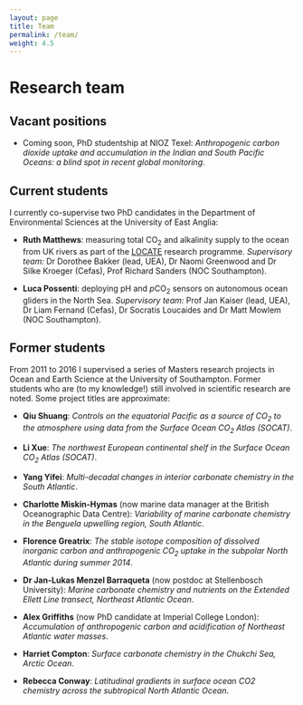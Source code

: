 ```yaml
---
layout: page
title: Team
permalink: /team/
weight: 4.5
---
```


# Research team

## Vacant positions

  * Coming soon, PhD studentship at NIOZ Texel: *Anthropogenic carbon dioxide uptake and accumulation in the Indian and South Pacific Oceans: a blind spot in recent global monitoring*.

## Current students

I currently co-supervise two PhD candidates in the Department of Environmental Sciences at the University of East Anglia:

  * **Ruth Matthews**: measuring total CO<sub>2</sub> and alkalinity supply to the ocean from UK rivers as part of the [LOCATE](../research/rivercarbon/) research programme. *Supervisory team:* Dr Dorothee Bakker (lead, UEA), Dr Naomi Greenwood and Dr Silke Kroeger (Cefas), Prof Richard Sanders (NOC Southampton).

  * **Luca Possenti**: deploying pH and <i>p</i>CO<sub>2</sub> sensors on autonomous ocean gliders in the North Sea. *Supervisory team:* Prof Jan Kaiser (lead, UEA), Dr Liam Fernand (Cefas), Dr Socratis Loucaides and Dr Matt Mowlem (NOC Southampton).

## Former students

From 2011 to 2016 I supervised a series of Masters research projects in Ocean and Earth Science at the University of Southampton. Former students who are (to my knowledge!) still involved in scientific research are noted. Some project titles are approximate:

  * **Qiu Shuang**: *Controls on the equatorial Pacific as a source of CO<sub>2</sub> to the atmosphere using data from the Surface Ocean CO<sub>2</sub> Atlas (SOCAT)*.

  * **Li Xue**: *The northwest European continental shelf in the Surface Ocean CO<sub>2</sub> Atlas (SOCAT)*.

  * **Yang Yifei**: *Multi-decadal changes in interior carbonate chemistry in the South Atlantic*.

  * **Charlotte Miskin-Hymas** (now marine data manager at the British Oceanographic Data Centre): *Variability of marine carbonate chemistry in the Benguela upwelling region, South Atlantic*.

  * **Florence Greatrix**: *The stable isotope composition of dissolved inorganic carbon and anthropogenic CO<sub>2</sub> uptake in the subpolar North Atlantic during summer 2014*.

  * **Dr Jan-Lukas Menzel Barraqueta** (now postdoc at Stellenbosch University): *Marine carbonate chemistry and nutrients on the Extended Ellett Line transect, Northeast Atlantic Ocean*.

  * **Alex Griffiths** (now PhD candidate at Imperial College London): *Accumulation of anthropogenic carbon and acidification of Northeast Atlantic water masses*.

  * **Harriet Compton**: *Surface carbonate chemistry in the Chukchi Sea, Arctic Ocean*.

  * **Rebecca Conway**: *Latitudinal gradients in surface ocean CO2 chemistry across the subtropical North Atlantic Ocean*.
